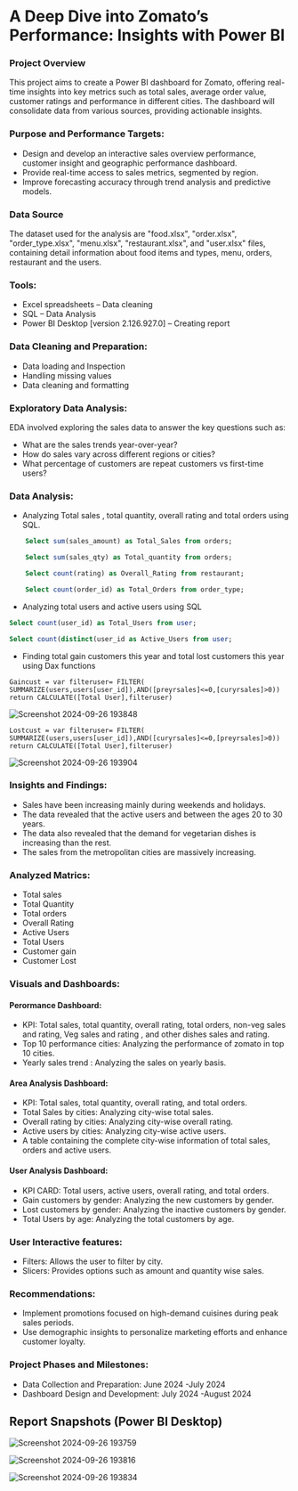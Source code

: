 # A Deep Dive into Zomato’s Performance: Insights with Power BI
### Project Overview
This project aims to create a Power BI dashboard for Zomato, offering real-time insights into key metrics such as total sales, average order value, customer ratings and performance in different cities. The dashboard will consolidate data from various sources, providing actionable insights.
### Purpose and Performance Targets:
- Design and develop an interactive sales overview performance, customer insight and geographic performance dashboard.
- Provide real-time access to sales metrics, segmented by region.
- Improve forecasting accuracy through trend analysis and predictive models.
### Data Source
The dataset used for the analysis are "food.xlsx", "order.xlsx", "order_type.xlsx", "menu.xlsx", "restaurant.xlsx", and "user.xlsx" files, containing detail information about food items and types, menu, orders, restaurant and the users.
### Tools:
- Excel spreadsheets – Data cleaning
- SQL – Data Analysis
- Power BI Desktop [version 2.126.927.0] – Creating report
### Data Cleaning and Preparation:
- Data loading and Inspection
- Handling missing values
- Data cleaning and formatting
### Exploratory Data Analysis:
EDA involved exploring the sales data to answer the key questions such as:
- What are the sales trends year-over-year?
- How do sales vary across different regions or cities?
- What percentage of customers are repeat customers vs first-time users?
### Data Analysis:
- Analyzing Total sales , total quantity, overall rating and total orders using SQL.
```sql
	Select sum(sales_amount) as Total_Sales from orders;
```
```sql
	Select sum(sales_qty) as Total_quantity from orders;
```
```sql
	Select count(rating) as Overall_Rating from restaurant;
```
```sql
	Select count(order_id) as Total_Orders from order_type;
```
- Analyzing total users and active users using SQL
```sql 
Select count(user_id) as Total_Users from user;
```
```sql
Select count(distinct(user_id as Active_Users from user;
```
- Finding total gain customers this year and total lost customers this year using Dax functions
```dax
Gaincust = var filteruser= FILTER( SUMMARIZE(users,users[user_id]),AND([preyrsales]<=0,[curyrsales]>0)) return CALCULATE([Total User],filteruser)
```
![Screenshot 2024-09-26 193848](https://github.com/user-attachments/assets/103ac553-40e8-4d7f-99c3-5a7edd7421da)

```DAX
Lostcust = var filteruser= FILTER( SUMMARIZE(users,users[user_id]),AND([curyrsales]<=0,[preyrsales]>0)) return CALCULATE([Total User],filteruser)
```
![Screenshot 2024-09-26 193904](https://github.com/user-attachments/assets/a3af59f5-6371-44bc-95d6-49fa1b182a68)

### Insights and Findings:
- Sales have been increasing mainly during weekends and holidays.
- The data revealed that the active users and between the ages 20 to 30 years.
- The data also revealed that the demand for vegetarian dishes is increasing than the rest.
- The sales from the metropolitan cities are massively increasing.
### Analyzed Matrics:
- Total sales
- Total Quantity
- Total orders
- Overall Rating
- Active Users
- Total Users
- Customer gain
- Customer Lost
### Visuals and Dashboards:
#### Perormance Dashboard:
- KPI: Total sales, total quantity, overall rating, total orders, non-veg sales and rating, Veg sales and rating , and other dishes sales and rating.
- Top 10 performance cities: Analyzing the performance of zomato in top 10 cities.
- Yearly sales trend : Analyzing the sales on yearly basis.
#### Area Analysis Dashboard:
- KPI: Total sales, total quantity, overall rating, and total orders.
- Total Sales by cities: Analyzing city-wise total sales.
- Overall rating by cities: Analyzing city-wise overall rating.
- Active users by cities: Analyzing city-wise active users.
- A table containing the complete city-wise information of total sales, orders and active users.
#### User Analysis Dashboard:
- KPI CARD: Total users, active users, overall rating, and total orders.
- Gain customers by gender: Analyzing the new customers by gender.
- Lost customers by gender: Analyzing the inactive customers by gender. 
- Total Users by age: Analyzing the total customers by age. 
### User Interactive features:
- Filters: Allows the user to filter by city.
- Slicers: Provides options such as amount and quantity wise sales.
### Recommendations:
- Implement promotions focused on high-demand cuisines during peak sales periods.
- Use demographic insights to personalize marketing efforts and enhance customer loyalty.
### Project Phases and Milestones:
- Data Collection and Preparation: June 2024 -July 2024
- Dashboard Design and Development: July 2024 -August 2024
## Report Snapshots (Power BI Desktop)

![Screenshot 2024-09-26 193759](https://github.com/user-attachments/assets/983a91d8-70e5-4d61-949d-083c8403f283)

![Screenshot 2024-09-26 193816](https://github.com/user-attachments/assets/9134147d-36e5-49fe-81a8-c8b540f310fe)

![Screenshot 2024-09-26 193834](https://github.com/user-attachments/assets/7c3c922f-c4a8-4218-a1c9-d24700197cac)




